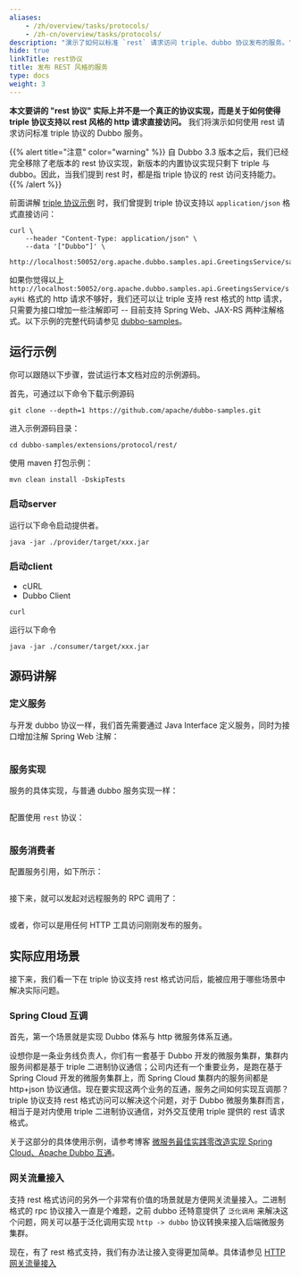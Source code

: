 ```yaml
---
aliases:
    - /zh/overview/tasks/protocols/
    - /zh-cn/overview/tasks/protocols/
description: "演示了如何以标准 `rest` 请求访问 triple、dubbo 协议发布的服务。"
hide: true
linkTitle: rest协议
title: 发布 REST 风格的服务
type: docs
weight: 3
---
```


**本文要讲的 "rest 协议" 实际上并不是一个真正的协议实现，而是关于如何使得 triple 协议支持以 rest 风格的 http 请求直接访问。** 我们将演示如何使用 rest 请求访问标准 triple 协议的 Dubbo 服务。

{{% alert title="注意" color="warning" %}}
自 Dubbo 3.3 版本之后，我们已经完全移除了老版本的 rest 协议实现，新版本的内置协议实现只剩下 triple 与 dubbo。因此，当我们提到 rest 时，都是指 triple 协议的 rest 访问支持能力。
{{% /alert %}}

前面讲解 [triple 协议示例](../triple/interface/#curl) 时，我们曾提到 triple 协议支持以 `application/json` 格式直接访问：

```shell
curl \
    --header "Content-Type: application/json" \
    --data '["Dubbo"]' \
    http://localhost:50052/org.apache.dubbo.samples.api.GreetingsService/sayHi/
```

如果你觉得以上 `http://localhost:50052/org.apache.dubbo.samples.api.GreetingsService/sayHi` 格式的 http 请求不够好，我们还可以让 triple 支持 rest 格式的 http 请求，只需要为接口增加一些注解即可 -- 目前支持 Spring Web、JAX-RS 两种注解格式。以下示例的完整代码请参见 [dubbo-samples]()。

## 运行示例
你可以跟随以下步骤，尝试运行本文档对应的示例源码。

首先，可通过以下命令下载示例源码
```shell
git clone --depth=1 https://github.com/apache/dubbo-samples.git
```

进入示例源码目录：
```shell
cd dubbo-samples/extensions/protocol/rest/
```

使用 maven 打包示例：
```shell
mvn clean install -DskipTests
```

### 启动server
运行以下命令启动提供者。
```shell
java -jar ./provider/target/xxx.jar
```

### 启动client
* cURL
* Dubbo Client

```shell
curl
```

运行以下命令
```shell
java -jar ./consumer/target/xxx.jar
```

## 源码讲解
### 定义服务
与开发 dubbo 协议一样，我们首先需要通过 Java Interface 定义服务，同时为接口增加注解 Spring Web 注解：
```java

```

### 服务实现
服务的具体实现，与普通 dubbo 服务实现一样：
```java
```

配置使用 `rest` 协议：
```yaml

```

### 服务消费者

配置服务引用，如下所示：
```java

```

接下来，就可以发起对远程服务的 RPC 调用了：
```java
```

或者，你可以是用任何 HTTP 工具访问刚刚发布的服务。


## 实际应用场景
接下来，我们看一下在 triple 协议支持 rest 格式访问后，能被应用于哪些场景中解决实际问题。

### Spring Cloud 互调
首先，第一个场景就是实现 Dubbo 体系与 http 微服务体系互通。

设想你是一条业务线负责人，你们有一套基于 Dubbo 开发的微服务集群，集群内服务间都是基于 triple 二进制协议通信；公司内还有一个重要业务，是跑在基于 Spring Cloud 开发的微服务集群上，而 Spring Cloud 集群内的服务间都是 http+json 协议通信。现在要实现这两个业务的互通，服务之间如何实现互调那？triple 协议支持 rest 格式访问可以解决这个问题，对于 Dubbo 微服务集群而言，相当于是对内使用 triple 二进制协议通信，对外交互使用 triple 提供的 rest 请求格式。

关于这部分的具体使用示例，请参考博客 [微服务最佳实践零改造实现 Spring Cloud、Apache Dubbo 互通](zh-cn/blog/2023/10/07/微服务最佳实践零改造实现-spring-cloud-apache-dubbo-互通/)。

### 网关流量接入

支持 rest 格式访问的另外一个非常有价值的场景就是方便网关流量接入。二进制格式的 rpc 协议接入一直是个难题，之前 dubbo 还特意提供了 `泛化调用` 来解决这个问题，网关可以基于泛化调用实现 `http -> dubbo` 协议转换来接入后端微服务集群。

现在，有了 rest 格式支持，我们有办法让接入变得更加简单。具体请参见 [HTTP 网关流量接入](../../gateway/)

